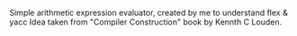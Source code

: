 Simple arithmetic expression evaluator, created by me to understand flex & yacc
Idea taken from "Compiler Construction" book by Kennth C Louden.
